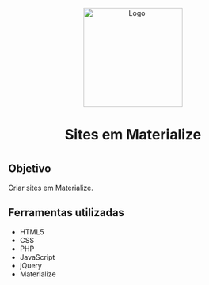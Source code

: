 <p align="center">
  <img src="https://seeklogo.com/images/M/materialize-logo-0FCAD8A6F8-seeklogo.com.png" alt="Logo" width="200">
</p>     
     
<h1 align="center">Sites em Materialize<h1>

<h2>Objetivo</h2>
Criar sites em Materialize.

<h2>Ferramentas utilizadas</h2>
<ul>
  <li>HTML5</li>
  <li>CSS</li>
  <li>PHP</li>
  <li>JavaScript</li>
  <li>jQuery</li>
  <li>Materialize</li>
</ul>
